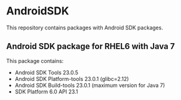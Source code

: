 # AndroidSDK
This repository contains packages with Android SDK packages.

## Android SDK package for RHEL6 with Java 7
This package contains:
- Android SDK Tools 23.0.5 
- Android SDK Platform-tools 23.0.1 (glibc=2.12)
- Android SDK Build-tools 23.0.1 (maximum version for Java 7)
- SDK Platform 6.0 API 23.1
